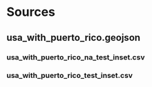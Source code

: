 # Sources

## usa_with_puerto_rico.geojson



### usa_with_puerto_rico_na_test_inset.csv



### usa_with_puerto_rico_test_inset.csv



